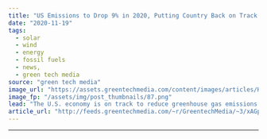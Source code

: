 ```yaml
---
title: "US Emissions to Drop 9% in 2020, Putting Country Back on Track for Paris Commitment"
date: "2020-11-19"
tags: 
  - solar
  - wind
  - energy
  - fossil fuels
  - news,
  - green tech media
source: "green tech media"
image_url: "https://assets.greentechmedia.com/content/images/articles/Highway_XL.png"
image_fp: "/assets/img/post_thumbnails/87.png"
lead: "The U.S. economy is on track to reduce greenhouse gas emissions 9 percent in 2020 compared to 2019, BloombergNEF reported Thursday. It's a sign of the impact that COVID-19 shutdowns and the ensuing recession have had on life in the U.S. When workers  ..."
article_url: "http://feeds.greentechmedia.com/~r/GreentechMedia/~3/xAGprT8DkPU/us-emissions-to-drop-9-in-2020-putting-country-back-on-track-for-paris-commitment"
---
```


---
